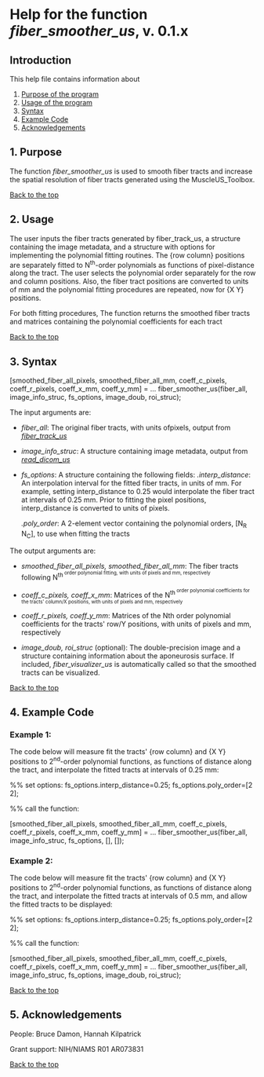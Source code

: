 # Help for the function <i>fiber_smoother_us</i>, v. 0.1.x

## Introduction

This help file contains information about
1) [Purpose of the program](https://github.com/bdamon/MuscleUS_Toolbox/blob/master/Help/Help-for-fiber_smoother_us.md#1-purpose)
2) [Usage of the program](https://github.com/bdamon/MuscleUS_Toolbox/blob/master/Help/Help-for-fiber_smoother_us.md#2-usage)
3) [Syntax](https://github.com/bdamon/MuscleUS_Toolbox/blob/master/Help/Help-for-fiber_smoother_us.md#3-Syntax)
4) [Example Code](https://github.com/bdamon/MuscleUS_Toolbox/blob/master/Help/Help-for-fiber_smoother_us.md#4-Example-Code)
5) [Acknowledgements](https://github.com/bdamon/MuscleUS_Toolbox/blob/master/Help/Help-for-fiber_smoother_us.md#5-Acknowledgements)

## 1. Purpose
 
The function <i>fiber_smoother_us</i> is used to smooth fiber tracts and increase the spatial resolution of fiber tracts generated using the MuscleUS_Toolbox.

[Back to the top](https://github.com/bdamon/MuscleUS_Toolbox/blob/master/Help/Help-for-fiber_smoother_us.md)

## 2. Usage
The user inputs the fiber tracts generated by fiber_track_us, a structure containing the image metadata, and a structure with options for implementing the polynomial fitting routines.  The {row column} positions are separately fitted to N<sup>th</sup>-order polynomials as functions of pixel-distance along the tract. The user selects the polynomial order separately for the row and column positions. Also, the fiber tract positions are converted to units of mm and the polynomial fitting procedures are repeated, now for {X Y} positions. 

For both fitting procedures, The function returns the smoothed fiber tracts and matrices containing the polynomial coefficients for each tract

[Back to the top](https://github.com/bdamon/MuscleUS_Toolbox/blob/master/Help/Help-for-fiber_smoother_us.md)

## 3. Syntax

[smoothed_fiber_all_pixels, smoothed_fiber_all_mm, coeff_c_pixels, coeff_r_pixels, coeff_x_mm, coeff_y_mm] = ...
    fiber_smoother_us(fiber_all, image_info_struc, fs_options, image_doub, roi_struc);

The input arguments are:
 
* <i>fiber_all</i>: The original fiber tracts, with units ofpixels, output from [<i>fiber_track_us</i>](https://github.com/bdamon/MuscleUS_Toolbox/blob/master/Help/Help-for-fiber_track_us.md)

* <i>image_info_struc</i>: A structure containing image metadata, output from [<i>read_dicom_us</i>](https://github.com/bdamon/MuscleUS_Toolbox/blob/master/Help/Help-for-read_dicom_us.md)

* <i>fs_options</i>: A structure containing the following fields:
  <i>.interp_distance</i>: An interpolation interval for the fitted fiber tracts, in units of mm.  For example, setting interp_distance to 0.25 would interpolate the fiber tract at intervals of 0.25 mm. Prior to fitting the pixel positions, interp_distance is converted to units of pixels.
  
  <i>.poly_order</i>: A 2-element vector containing the polynomial orders, [N<sub>R</sub> N<sub>C</sub>], to use when fitting the tracts

The output arguments are:

* <i>smoothed_fiber_all_pixels, smoothed_fiber_all_mm</i>: The fiber tracts following N<sup>th<sup> order polynomial fitting, with units of pixels and mm, respectively

* <i>coeff_c_pixels, coeff_x_mm</i>: Matrices of the N<sup>th<sup> order polynomial coefficients for the tracts' column/X positions, with units of pixels and mm, respectively

* <i>coeff_r_pixels, coeff_y_mm</i>: Matrices of the Nth order polynomial coefficients for the tracts' row/Y positions, with units of pixels and mm, respectively

* <i>image_doub, roi_struc</i> (optional): The double-precision image and a structure containing information about the aponeurosis surface. If included, <i>fiber_visualizer_us</i> is automatically called so that the smoothed tracts can be visualized.

[Back to the top](https://github.com/bdamon/MuscleUS_Toolbox/blob/master/Help/Help-for-fiber_smoother_us.md)

## 4. Example Code
### Example 1:
The code below will measure fit the tracts' {row column} and {X Y} positions to 2<sup>nd</sup>-order polynomial functions, as functions of distance along the tract, and interpolate the fitted tracts at intervals of 0.25 mm:

%% set options:
fs_options.interp_distance=0.25;
fs_options.poly_order=[2 2];

%% call the function:

[smoothed_fiber_all_pixels, smoothed_fiber_all_mm, coeff_c_pixels, coeff_r_pixels, coeff_x_mm, coeff_y_mm] = ...
  fiber_smoother_us(fiber_all, image_info_struc, fs_options, [], []);
  
### Example 2:
The code below will measure fit the tracts' {row column} and {X Y} positions to 2<sup>nd</sup>-order polynomial functions, as functions of distance along the tract, and interpolate the fitted tracts at intervals of 0.5 mm, and allow the fitted tracts to be displayed:

%% set options:
fs_options.interp_distance=0.25;
fs_options.poly_order=[2 2];

%% call the function:

[smoothed_fiber_all_pixels, smoothed_fiber_all_mm, coeff_c_pixels, coeff_r_pixels, coeff_x_mm, coeff_y_mm] = ...
  fiber_smoother_us(fiber_all, image_info_struc, fs_options, image_doub, roi_struc);
  
[Back to the top](https://github.com/bdamon/MuscleUS_Toolbox/blob/master/Help/Help-for-fiber_quantifier_us.md)

## 5. Acknowledgements
 People: Bruce Damon, Hannah Kilpatrick
 
 Grant support: NIH/NIAMS R01 AR073831

[Back to the top](https://github.com/bdamon/MuscleUS_Toolbox/blob/master/Help/Help-for-fiber_smoother_us.md)
